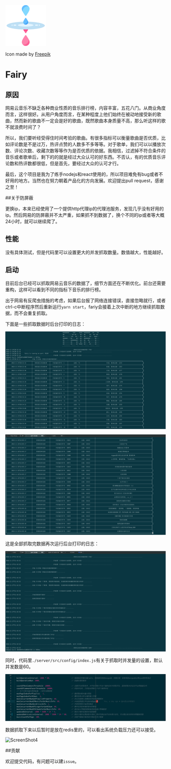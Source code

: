 




![mindfulness (1)](./resource/mindfulness.png)

Icon made by [Freepik](http://www.freepik.com/)

# Fairy

## 原因

网易云音乐不缺乏各种商业性质的音乐排行榜，内容丰富，五花八门。从商业角度而言，这样很好。从用户角度而言，在某种程度上他们始终在被动地接受新的歌曲，然而新的歌曲不一定会是好的歌曲，既然歌曲本身质量不高，那么听这样的歌不就浪费时间了？

所以，我们要听经受得住时间考验的歌曲。有很多指标可以衡量歌曲是否优质，比如评论数是不是过万，热评点赞的人数多不多等等。对于歌单，我们可以以播放次数、评论次数、收藏次数等等作为是否优质的依据。我相信，过滤掉不符合条件的音乐或者歌单后，剩下的的就是经过大众认可的好东西。不否认，有的优质音乐评论数和热评数都很低，但是首先，要经过大众的认可才行。

最后，这个项目是我为了练手nodejs和react使用的，所以项目难免有bug或者不好用的地方。当然也在努力朝着产品化的方向发展。欢迎提出pull request，感谢之至！

##关于防屏蔽

更换ip，本来已经使用了一个提供http代理ip的代理池服务，发现几乎没有好用的ip。然后网易的防屏蔽并不太严重，如果抓不到数据了，换个不同的ip或者等大概24小时，就可以继续爬了。

## 性能

没有具体测试，但是代码里可以设置更大的并发抓取数量。数值越大，性能越好。

## 启动

目前后台已经可以抓取网易云音乐的数据了，细节方面还在不断优化。前台还需要重构，这样可以看到不同的指标下音乐的排行榜。

出于网易有反爬虫措施的考虑，如果后台报了网络连接错误，直接忽略就行，或者ctrl-c中断程序然后重新运行```yarn start```，fariy会接着上次中断的地方继续抓取数据，而不会重复抓取。

下面是一些抓取数据时后台打印的日志：

![ScreenShot1](./resource/ScreenShot1.png)

![ScreenShot2](./resource/ScreenShot2.png)

这是全部抓取完数据再次运行后台打印的日志：

![ScreenShot3](./resource/ScreenShot3.png)

同时，代码里```./server/src/config/index.js```有关于抓取时并发量的设置，默认并发数是60。

![ScreenShot5](./resource/ScreenShot5.png)

数据抓取下来以后暂时是放在redis里的，可以看出系统负载压力还可以接受。

![ScreenShot4](/Users/wupeng/work/myself/fairy/resource/ScreenShot4.png)



##贡献

欢迎提交代码，有问题可以建```issue```。